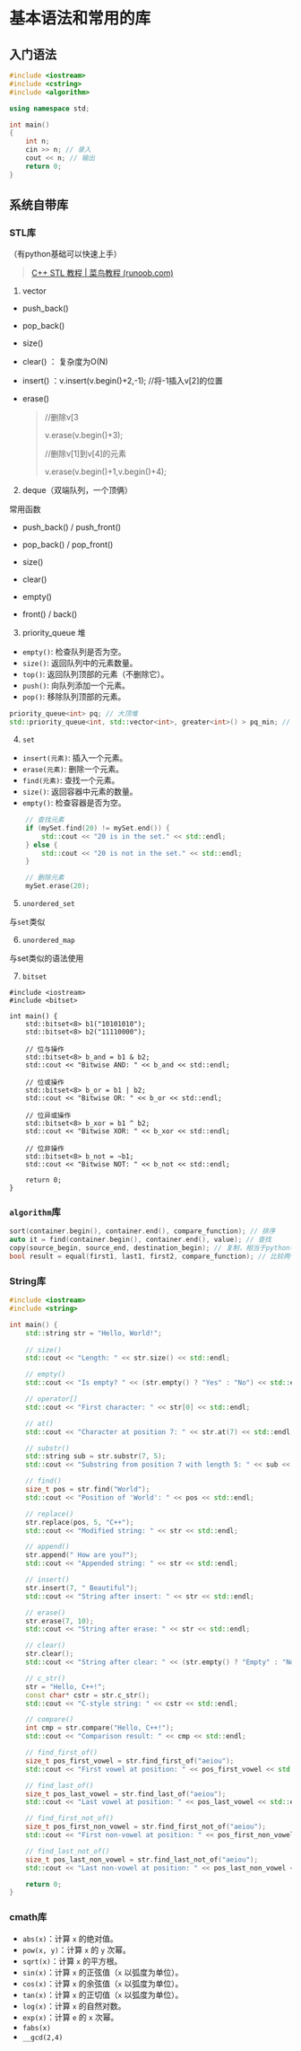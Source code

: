# 基本语法和常用的库

## 入门语法

```c++
#include <iostream>
#include <cstring>
#include <algorithm>

using namespace std;

int main()
{
    int n;
    cin >> n; // 录入
    cout << n; // 输出
    return 0;
}
```

## 系统自带库

### STL库

（有python基础可以快速上手）

> [C++ STL 教程 | 菜鸟教程 (runoob.com)](https://www.runoob.com/cplusplus/cpp-stl-tutorial.html)

1. vector
- push_back()

- pop_back()

- size()

- clear() ： 复杂度为O(N) 

- insert() ：v.insert(v.begin()+2,-1); //将-1插入v[2]的位置

- erase() 
  
  > //删除v[3
  >
  > v.erase(v.begin()+3);
  >
  > //删除v[1]到v[4]的元素
  >
  > v.erase(v.begin()+1,v.begin()+4);

2. deque（双端队列，一个顶俩）

常用函数
- push_back() / push_front()

- pop_back() / pop_front()
- size()
- clear()
- empty()
- front() / back()

3. priority_queue  堆

- `empty()`: 检查队列是否为空。
- `size()`: 返回队列中的元素数量。
- `top()`: 返回队列顶部的元素（不删除它）。
- `push()`: 向队列添加一个元素。
- `pop()`: 移除队列顶部的元素。

```c++
priority_queue<int> pq; // 大顶堆
std::priority_queue<int, std::vector<int>, greater<int>() > pq_min; // 小顶堆
```

4. `set`

- `insert(元素)`: 插入一个元素。
- `erase(元素)`: 删除一个元素。
- `find(元素)`: 查找一个元素。
- `size()`: 返回容器中元素的数量。
- `empty()`: 检查容器是否为空。

```c++
    // 查找元素
    if (mySet.find(20) != mySet.end()) {
        std::cout << "20 is in the set." << std::endl;
    } else {
        std::cout << "20 is not in the set." << std::endl;
    }

    // 删除元素
    mySet.erase(20);
```

5. `unordered_set`

与`set`类似

6. `unordered_map`

与set类似的语法使用

7. `bitset` 

```
#include <iostream>
#include <bitset>

int main() {
    std::bitset<8> b1("10101010");
    std::bitset<8> b2("11110000");

    // 位与操作
    std::bitset<8> b_and = b1 & b2;
    std::cout << "Bitwise AND: " << b_and << std::endl;

    // 位或操作
    std::bitset<8> b_or = b1 | b2;
    std::cout << "Bitwise OR: " << b_or << std::endl;

    // 位异或操作
    std::bitset<8> b_xor = b1 ^ b2;
    std::cout << "Bitwise XOR: " << b_xor << std::endl;

    // 位非操作
    std::bitset<8> b_not = ~b1;
    std::cout << "Bitwise NOT: " << b_not << std::endl;

    return 0;
}
```

### `algorithm`库

```c++
sort(container.begin(), container.end(), compare_function); // 排序
auto it = find(container.begin(), container.end(), value); // 查找
copy(source_begin, source_end, destination_begin); // 复制，相当于python切片
bool result = equal(first1, last1, first2, compare_function); // 比较两个容器是否相等
```

### String库

```c++
#include <iostream>
#include <string>

int main() {
    std::string str = "Hello, World!";
    
    // size()
    std::cout << "Length: " << str.size() << std::endl;

    // empty()
    std::cout << "Is empty? " << (str.empty() ? "Yes" : "No") << std::endl;

    // operator[]
    std::cout << "First character: " << str[0] << std::endl;

    // at()
    std::cout << "Character at position 7: " << str.at(7) << std::endl;

    // substr()
    std::string sub = str.substr(7, 5);
    std::cout << "Substring from position 7 with length 5: " << sub << std::endl;

    // find()
    size_t pos = str.find("World");
    std::cout << "Position of 'World': " << pos << std::endl;

    // replace()
    str.replace(pos, 5, "C++");
    std::cout << "Modified string: " << str << std::endl;

    // append()
    str.append(" How are you?");
    std::cout << "Appended string: " << str << std::endl;

    // insert()
    str.insert(7, " Beautiful");
    std::cout << "String after insert: " << str << std::endl;

    // erase()
    str.erase(7, 10);
    std::cout << "String after erase: " << str << std::endl;

    // clear()
    str.clear();
    std::cout << "String after clear: " << (str.empty() ? "Empty" : "Not empty") << std::endl;

    // c_str()
    str = "Hello, C++!";
    const char* cstr = str.c_str();
    std::cout << "C-style string: " << cstr << std::endl;

    // compare()
    int cmp = str.compare("Hello, C++!");
    std::cout << "Comparison result: " << cmp << std::endl;

    // find_first_of()
    size_t pos_first_vowel = str.find_first_of("aeiou");
    std::cout << "First vowel at position: " << pos_first_vowel << std::endl;

    // find_last_of()
    size_t pos_last_vowel = str.find_last_of("aeiou");
    std::cout << "Last vowel at position: " << pos_last_vowel << std::endl;

    // find_first_not_of()
    size_t pos_first_non_vowel = str.find_first_not_of("aeiou");
    std::cout << "First non-vowel at position: " << pos_first_non_vowel << std::endl;

    // find_last_not_of()
    size_t pos_last_non_vowel = str.find_last_not_of("aeiou");
    std::cout << "Last non-vowel at position: " << pos_last_non_vowel << std::endl;

    return 0;
}
```

### cmath库

- `abs(x)`：计算 `x` 的绝对值。
- `pow(x, y)`：计算 `x` 的 `y` 次幂。
- `sqrt(x)`：计算 `x` 的平方根。
- `sin(x)`：计算 `x` 的正弦值（`x` 以弧度为单位）。
- `cos(x)`：计算 `x` 的余弦值（`x` 以弧度为单位）。
- `tan(x)`：计算 `x` 的正切值（`x` 以弧度为单位）。
- `log(x)`：计算 `x` 的自然对数。
- `exp(x)`：计算 `e` 的 `x` 次幂。
- `fabs(x)`
- `__gcd(2,4)`
